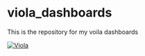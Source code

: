 # viola_dashboards
This is the repository for my voila dashboards


[![Viola](https://raw.githubusercontent.com/Rahuketu86/voila_dashboards/main/badge_viola_logo.svg)](https://mybinder.org/v2/gh/Rahuketu86/voila_env/main?urlpath=git-pull%3Frepo%3Dhttps%253A%252F%252Fgithub.com%252FRahuketu86%252Fvoila_dashboards%26urlpath%3Dvoila%252Ftree%252Fvoila_dashboards%252F%26branch%3Dmain)
